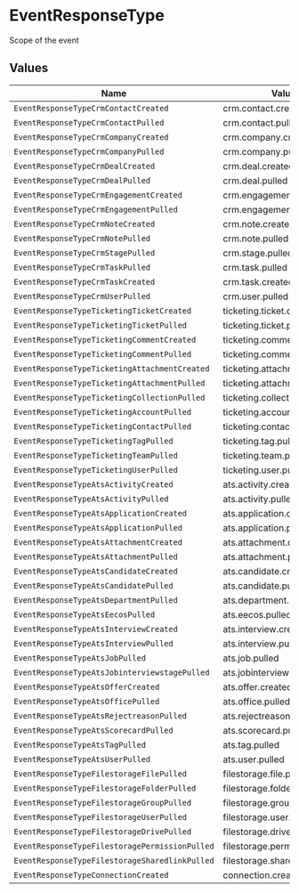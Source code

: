 # EventResponseType

Scope of the event


## Values

| Name                                           | Value                                          |
| ---------------------------------------------- | ---------------------------------------------- |
| `EventResponseTypeCrmContactCreated`           | crm.contact.created                            |
| `EventResponseTypeCrmContactPulled`            | crm.contact.pulled                             |
| `EventResponseTypeCrmCompanyCreated`           | crm.company.created                            |
| `EventResponseTypeCrmCompanyPulled`            | crm.company.pulled                             |
| `EventResponseTypeCrmDealCreated`              | crm.deal.created                               |
| `EventResponseTypeCrmDealPulled`               | crm.deal.pulled                                |
| `EventResponseTypeCrmEngagementCreated`        | crm.engagement.created                         |
| `EventResponseTypeCrmEngagementPulled`         | crm.engagement.pulled                          |
| `EventResponseTypeCrmNoteCreated`              | crm.note.created                               |
| `EventResponseTypeCrmNotePulled`               | crm.note.pulled                                |
| `EventResponseTypeCrmStagePulled`              | crm.stage.pulled                               |
| `EventResponseTypeCrmTaskPulled`               | crm.task.pulled                                |
| `EventResponseTypeCrmTaskCreated`              | crm.task.created                               |
| `EventResponseTypeCrmUserPulled`               | crm.user.pulled                                |
| `EventResponseTypeTicketingTicketCreated`      | ticketing.ticket.created                       |
| `EventResponseTypeTicketingTicketPulled`       | ticketing.ticket.pulled                        |
| `EventResponseTypeTicketingCommentCreated`     | ticketing.comment.created                      |
| `EventResponseTypeTicketingCommentPulled`      | ticketing.comment.pulled                       |
| `EventResponseTypeTicketingAttachmentCreated`  | ticketing.attachment.created                   |
| `EventResponseTypeTicketingAttachmentPulled`   | ticketing.attachment.pulled                    |
| `EventResponseTypeTicketingCollectionPulled`   | ticketing.collection.pulled                    |
| `EventResponseTypeTicketingAccountPulled`      | ticketing.account.pulled                       |
| `EventResponseTypeTicketingContactPulled`      | ticketing.contact.pulled                       |
| `EventResponseTypeTicketingTagPulled`          | ticketing.tag.pulled                           |
| `EventResponseTypeTicketingTeamPulled`         | ticketing.team.pulled                          |
| `EventResponseTypeTicketingUserPulled`         | ticketing.user.pulled                          |
| `EventResponseTypeAtsActivityCreated`          | ats.activity.created                           |
| `EventResponseTypeAtsActivityPulled`           | ats.activity.pulled                            |
| `EventResponseTypeAtsApplicationCreated`       | ats.application.created                        |
| `EventResponseTypeAtsApplicationPulled`        | ats.application.pulled                         |
| `EventResponseTypeAtsAttachmentCreated`        | ats.attachment.created                         |
| `EventResponseTypeAtsAttachmentPulled`         | ats.attachment.pulled                          |
| `EventResponseTypeAtsCandidateCreated`         | ats.candidate.created                          |
| `EventResponseTypeAtsCandidatePulled`          | ats.candidate.pulled                           |
| `EventResponseTypeAtsDepartmentPulled`         | ats.department.pulled                          |
| `EventResponseTypeAtsEecosPulled`              | ats.eecos.pulled                               |
| `EventResponseTypeAtsInterviewCreated`         | ats.interview.created                          |
| `EventResponseTypeAtsInterviewPulled`          | ats.interview.pulled                           |
| `EventResponseTypeAtsJobPulled`                | ats.job.pulled                                 |
| `EventResponseTypeAtsJobinterviewstagePulled`  | ats.jobinterviewstage.pulled                   |
| `EventResponseTypeAtsOfferCreated`             | ats.offer.created                              |
| `EventResponseTypeAtsOfficePulled`             | ats.office.pulled                              |
| `EventResponseTypeAtsRejectreasonPulled`       | ats.rejectreason.pulled                        |
| `EventResponseTypeAtsScorecardPulled`          | ats.scorecard.pulled                           |
| `EventResponseTypeAtsTagPulled`                | ats.tag.pulled                                 |
| `EventResponseTypeAtsUserPulled`               | ats.user.pulled                                |
| `EventResponseTypeFilestorageFilePulled`       | filestorage.file.pulled                        |
| `EventResponseTypeFilestorageFolderPulled`     | filestorage.folder.pulled                      |
| `EventResponseTypeFilestorageGroupPulled`      | filestorage.group.pulled                       |
| `EventResponseTypeFilestorageUserPulled`       | filestorage.user.pulled                        |
| `EventResponseTypeFilestorageDrivePulled`      | filestorage.drive.pulled                       |
| `EventResponseTypeFilestoragePermissionPulled` | filestorage.permission.pulled                  |
| `EventResponseTypeFilestorageSharedlinkPulled` | filestorage.sharedlink.pulled                  |
| `EventResponseTypeConnectionCreated`           | connection.created                             |